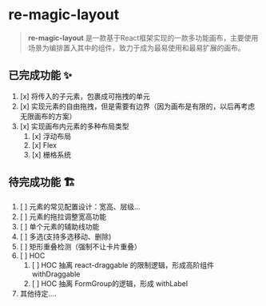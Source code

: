 # re-magic-layout
> **re-magic-layout** 是一款基于React框架实现的一款多功能画布，主要使用场景为编排置入其中的组件，致力于成为最易使用和最易扩展的画布。

## 已完成功能 ✨
1. [x] 将传入的子元素，包裹成可拖拽的单元
2. [x] 实现元素的自由拖拽，但是需要有边界（因为画布是有限的，以后再考虑无限画布的方案）
3. [x] 实现画布内元素的多种布局类型
   1. [x] 浮动布局
   2. [x] Flex
   3. [x] 栅格系统

## 待完成功能 🏗️

1. [ ] 元素的常见配置设计：宽高、层级...
2. [ ] 元素的拖拉调整宽高功能
3. [ ] 单个元素的辅助线功能
4. [ ] 多选(支持多选移动、删除)
5. [ ] 矩形重叠检测（强制不让卡片重叠）
6. [ ] HOC
   1. [ ] HOC 抽离 react-draggable 的限制逻辑，形成高阶组件 withDraggable
   2. [ ] HOC 抽离 FormGroup的逻辑，形成 withLabel
7. 其他待定....



